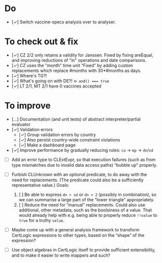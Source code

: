 # Do

* [&#10003;] Switch vaccine-specs analysis over to analyser.


# To check out & fix

* [&#10003;] CZ 2/2 only retains a validity for Janssen.
    Fixed by fixing areEqual, and improving reductions of "in" operations and date comparisons.
* [&#10003;] CZ uses the "month" time unit
    “Fixed” by adding custom replacements which replace #months with 30*#months as days.
* [&#10003;] Where's TG?!
* [&#10003;] What's going on with DE?! &larr; `and() === true`
* [&#10003;] LT 2/1, MT 2/1 have 0 vaccines accepted


# To improve

* [&hellip;] Documentation (and unit tests) of abstract interpreter/partial evaluator
* [&#10003;] Validation errors
  * [&#10003;] Group validation errors by country
  * [&#10003;] Also persist country-wide constraint violations
  * [&#10003;] Make a dashboard page
* [&#10003;] Improve performance by gradually reducing rules: `co` &rarr; `mp` &rarr; `dn`/`sd`
* [ ] Add an error type to CLExtExpr, so that execution failures (such as from type mismatches due to invalid data access paths) “bubble up” properly.
* [ ] Furbish CLUnknown with an optional predicate, to do away with the need for replacements.
    (The predicate could also be a sufficiently representative value.)
    Goals:
    1. [ ] Be able to express `dn > sd` or `dn > 2` (possibly in combination), so we can summarise a large part of the “lower triangle” appropriately.
    2. [ ] Reduce the need for “manual” replacements.
    Could also use additional, other metadata, such as the boolsiness of a value.
    That would already help with e.g. being able to properly reduce `!!value` to `true` for a truthy `value`.
* [ ] Maybe come up with a general analysis framework to transform CertLogic expressions to other types, based on the “shape” of the expression?
* [ ] Use object algebras in CertLogic itself to provide sufficient extensibility, and to make it easier to write mappers and such?


